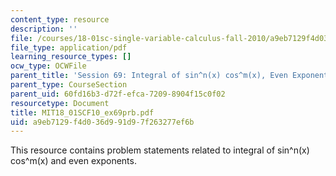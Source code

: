 ```yaml
---
content_type: resource
description: ''
file: /courses/18-01sc-single-variable-calculus-fall-2010/a9eb7129f4d036d991d97f263277ef6b_MIT18_01SCF10_ex69prb.pdf
file_type: application/pdf
learning_resource_types: []
ocw_type: OCWFile
parent_title: 'Session 69: Integral of sin^n(x) cos^m(x), Even Exponents'
parent_type: CourseSection
parent_uid: 60fd16b3-d72f-efca-7209-8904f15c0f02
resourcetype: Document
title: MIT18_01SCF10_ex69prb.pdf
uid: a9eb7129-f4d0-36d9-91d9-7f263277ef6b
---
```

This resource contains problem statements related to integral of sin^n(x) cos^m(x) and even exponents.

